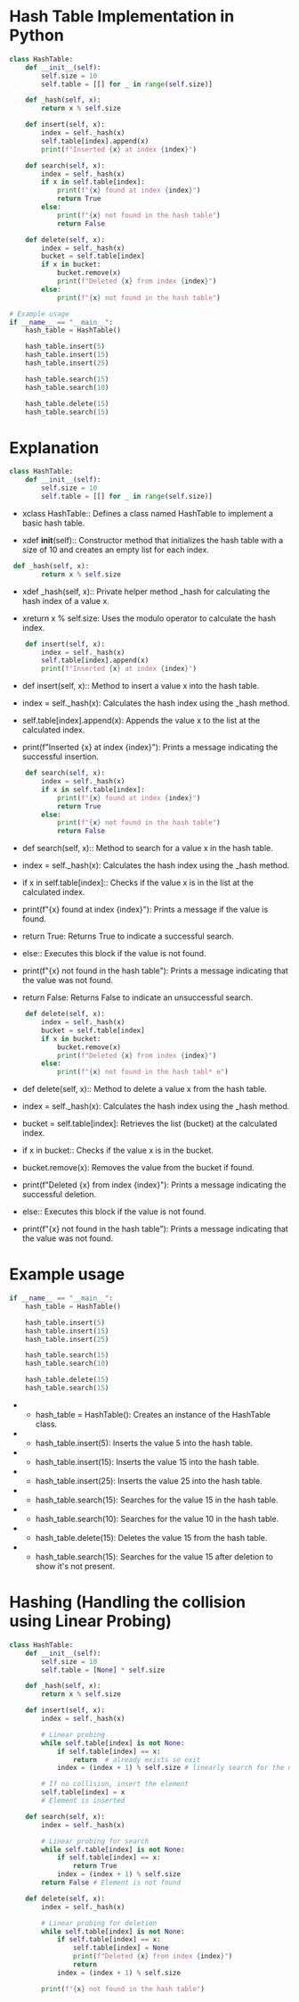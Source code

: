 # Hash Table Implementation in Python

```python
class HashTable:
    def __init__(self):
        self.size = 10
        self.table = [[] for _ in range(self.size)]

    def _hash(self, x):
        return x % self.size

    def insert(self, x):
        index = self._hash(x)
        self.table[index].append(x)
        print(f"Inserted {x} at index {index}")

    def search(self, x):
        index = self._hash(x)
        if x in self.table[index]:
            print(f"{x} found at index {index}")
            return True
        else:
            print(f"{x} not found in the hash table")
            return False

    def delete(self, x):
        index = self._hash(x)
        bucket = self.table[index]
        if x in bucket:
            bucket.remove(x)
            print(f"Deleted {x} from index {index}")
        else:
            print(f"{x} not found in the hash table")

# Example usage
if __name__ == "__main__":
    hash_table = HashTable()

    hash_table.insert(5)
    hash_table.insert(15)
    hash_table.insert(25)

    hash_table.search(15)
    hash_table.search(10)

    hash_table.delete(15)
    hash_table.search(15)
```

# Explanation

```python
class HashTable:
    def __init__(self):
        self.size = 10
        self.table = [[] for _ in range(self.size)]
```

* xclass HashTable:: Defines a class named HashTable to implement a basic hash table.

* xdef __init__(self):: Constructor method that initializes the hash table with a size of 10 and creates an empty list for each index.

```python
 def _hash(self, x):
        return x % self.size
```
   

* xdef _hash(self, x):: Private helper method _hash for calculating the hash index of a value x.

* xreturn x % self.size: Uses the modulo operator to calculate the hash index.

```python
    def insert(self, x):
        index = self._hash(x)
        self.table[index].append(x)
        print(f"Inserted {x} at index {index}")
```


* def insert(self, x):: Method to insert a value x into the hash table.

* index = self._hash(x): Calculates the hash index using the _hash method.

* self.table[index].append(x): Appends the value x to the list at the calculated index.

* print(f"Inserted {x} at index {index}"): Prints a message indicating the successful insertion.

```python
    def search(self, x):
        index = self._hash(x)
        if x in self.table[index]:
            print(f"{x} found at index {index}")
            return True
        else:
            print(f"{x} not found in the hash table")
            return False
```


* def search(self, x):: Method to search for a value x in the hash table.

* index = self._hash(x): Calculates the hash index using the _hash method.

* if x in self.table[index]:: Checks if the value x is in the list at the calculated index.

* print(f"{x} found at index {index}"): Prints a message if the value is found.

* return True: Returns True to indicate a successful search.

* else:: Executes this block if the value is not found.

* print(f"{x} not found in the hash table"): Prints a message indicating that the value was not found.

* return False: Returns False to indicate an unsuccessful search.

```python
    def delete(self, x):
        index = self._hash(x)
        bucket = self.table[index]
        if x in bucket:
            bucket.remove(x)
            print(f"Deleted {x} from index {index}")
        else:
            print(f"{x} not found in the hash tabl* e")
```


* def delete(self, x):: Method to delete a value x from the hash table.

* index = self._hash(x): Calculates the hash index using the _hash method.

* bucket = self.table[index]: Retrieves the list (bucket) at the calculated index.

* if x in bucket:: Checks if the value x is in the bucket.

* bucket.remove(x): Removes the value from the bucket if found.

* print(f"Deleted {x} from index {index}"): Prints a message indicating the successful deletion.

* else:: Executes this block if the value is not found.

* print(f"{x} not found in the hash table"): Prints a message indicating that the value was not found.


# Example usage
```python
if __name__ == "__main__":
    hash_table = HashTable()

    hash_table.insert(5)
    hash_table.insert(15)
    hash_table.insert(25)

    hash_table.search(15)
    hash_table.search(10)

    hash_table.delete(15)
    hash_table.search(15)
```


* * hash_table = HashTable(): Creates an instance of the HashTable class.

* * hash_table.insert(5): Inserts the value 5 into the hash table.

* * hash_table.insert(15): Inserts the value 15 into the hash table.

* * hash_table.insert(25): Inserts the value 25 into the hash table.

* * hash_table.search(15): Searches for the value 15 in the hash table.

* * hash_table.search(10): Searches for the value 10 in the hash table.

* * hash_table.delete(15): Deletes the value 15 from the hash table.

* * hash_table.search(15): Searches for the value 15 after deletion to show it's not present.

# Hashing (Handling the collision using Linear Probing)
```python
class HashTable:
    def __init__(self):
        self.size = 10
        self.table = [None] * self.size

    def _hash(self, x):
        return x % self.size

    def insert(self, x):
        index = self._hash(x)

        # Linear probing
        while self.table[index] is not None:
            if self.table[index] == x:
                return  # already exists so exit
            index = (index + 1) % self.size # linearly search for the next available slot by incrementing the index until an empty slot is found.

        # If no collision, insert the element
        self.table[index] = x
        # Element is inserted

    def search(self, x):
        index = self._hash(x)

        # Linear probing for search
        while self.table[index] is not None:
            if self.table[index] == x:
                return True
            index = (index + 1) % self.size
        return False # Element is not found

    def delete(self, x):
        index = self._hash(x)

        # Linear probing for deletion
        while self.table[index] is not None:
            if self.table[index] == x:
                self.table[index] = None
                print(f"Deleted {x} from index {index}")
                return
            index = (index + 1) % self.size

        print(f"{x} not found in the hash table")

```

